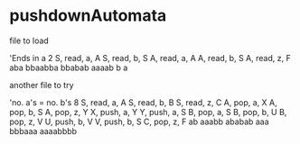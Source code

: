 pushdownAutomata
================


file to load

'Ends in a 
2
S, read, a, A
S, read, b, S
A, read, a, A
A, read, b, S
A, read, z, F
aba
bbaabba
bbabab
aaaab
b
a

another file to try

'no. a's = no. b's
8
S, read, a, A
S, read, b, B
S, read, z, C
A, pop, a, X
A, pop, b, S
A, pop, z, Y
X, push, a, Y
Y, push, a, S
B, pop, a, S
B, pop, b, U
B, pop, z, V
U, push, b, V
V, push, b, S
C, pop, z, F
ab
aaabb
ababab
aaa
bbbaaa
aaaabbbb
